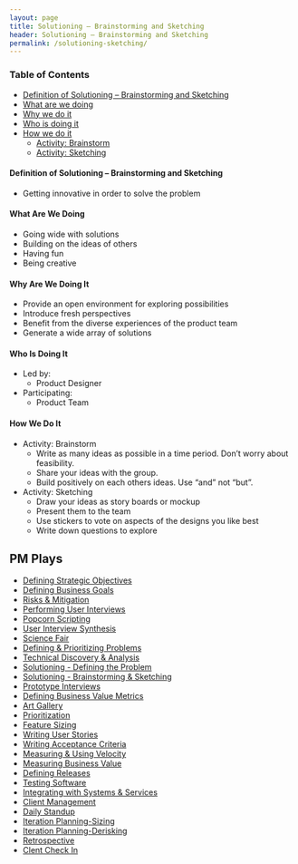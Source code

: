 ```yaml
---
layout: page
title: Solutioning – Brainstorming and Sketching
header: Solutioning – Brainstorming and Sketching
permalink: /solutioning-sketching/
---
```

<div class="row">
    <div class="col-md-3">
        <div class="toc">
            <h3>Table of Contents</h3>
                <ul>
                    <li>
                        <a href="#SBK-Definition">
                            Definition of Solutioning – Brainstorming and Sketching
                        </a>
                    </li>
                    <li>
                        <a href="#SBK-What">
                            What are we doing
                        </a>
                    </li>
                    <li>
                        <a href="#SBK-Why">
                            Why we do it
                        </a>
                    </li>
                    <li>
                        <a href="#SBK-Who">
                            Who is doing it
                        </a>
                    </li>
                    <li>
                        <a href="#SBK-How">
                            How we do it
                        </a>
                            <ul>
                                <li>
                                    <a href="#SBK-Brainstorm">Activity: Brainstorm</a>
                                </li>
                                <li>
                                    <a href="#SBK-Sketching">Activity: Sketching</a>
                                </li>
                            </ul>
                        </li>
                   </ul>
        </div>
    </div>
    <div class="col-md-6">
    <h4 class="SBK-What" id="SBK-What">
            Definition of Solutioning – Brainstorming and Sketching
        </h4>
        <ul>
            <li>
                Getting innovative in order to solve the problem
            </li>
        </ul>
        <h4 class="SBK-What" id="SBK-What">
            What Are We Doing
        </h4>
	<ul>
        <li>Going wide with solutions</li>
        <li>Building on the ideas of others</li>
        <li>Having fun</li>
        <li>Being creative</li>
	</ul>
        <h4 class="SBK-Why" id="SBK-Why">
            Why Are We Doing It
        </h4>
    <ul>
       <li>Provide an open environment for exploring possibilities</li>
       <li>Introduce fresh perspectives</li>
       <li>Benefit from the diverse experiences of the product team</li>
       <li>Generate a wide array of solutions</li>
	</ul>
        <h4 class="SBK-Who" id="SBK-Who">
            Who Is Doing It
        </h4>
        <ul>
            <li>Led by: 
                <ul>
                    <li>Product Designer</li>
                </ul>
            </li>
            <li>Participating:
                 <ul>
                    <li>Product Team</li>
                </ul>
            </li>
        </ul>
       
<h4 class="SBK-How" id="SBK-How">
    How We Do It
</h4>
<ul>
    <li class="SBK-Brainstorm" id="SBK-Brainstorm">Activity: Brainstorm
        <ul>
            <li>Write as many ideas as possible in a time period. Don’t worry about feasibility.</li>
            <li>Share your ideas with the group.</li>
            <li>Build positively on each others ideas. Use “and” not “but”.</li>
        </ul>
    </li>
    <li class="SBK-Sketching" id="SBK-Sketching">Activity: Sketching
         <ul>
            <li>Draw your ideas as story boards or mockup</li>
            <li>Present them to the team</li>
            <li>Use stickers to vote on aspects of the designs you like best</li>
            <li>Write down questions to explore</li>
        </ul>
    </li>
</ul>
    </div>
    <div class="col-md-3">
        <div class="sideLinks">
            <h2>PM Plays</h2>
                <ul>
                    <li><a href="{{ site.baseurl }}/strategic-objectives">Defining Strategic Objectives</a></li>
                    <li><a href="{{ site.baseurl }}/business-goals">Defining Business Goals</a></li>
                    <li><a href="{{ site.baseurl }}/risks-mitigation">Risks &amp; Mitigation</a></li>
                    <li><a href="{{ site.baseurl }}/user-interviews">Performing User Interviews</a></li>
                    <li><a href="{{ site.baseurl }}/popcorn-scripting">Popcorn Scripting</a></li>
                    <li><a href="{{ site.baseurl }}/interview-synthesis">User Interview Synthesis</a></li>
                    <li><a href="{{ site.baseurl }}/science-fair">Science Fair</a></li>
                    <li><a href="{{ site.baseurl }}/defining-problems">Defining &amp; Prioritizing Problems</a></li>
                    <li><a href="{{ site.baseurl }}/technical-discovery">Technical Discovery &amp; Analysis</a></li>
                    <li><a href="{{ site.baseurl }}/solutioning-problem">Solutioning - Defining the Problem</a></li>
                    <li><a href="{{ site.baseurl }}/solutioning-sketching">Solutioning - Brainstorming &amp; Sketching</a></li>
                    <li><a href="{{ site.baseurl }}/prototype-interviews">Prototype Interviews</a></li>
                    <li><a href="{{ site.baseurl }}/business-metrics">Defining Business Value Metrics</a></li>
                    <li><a href="{{ site.baseurl }}/art-gallery">Art Gallery</a></li>
                    <li><a href="{{ site.baseurl }}/prioritization">Prioritization</a></li>
                    <li><a href="{{ site.baseurl }}/feature-sizing">Feature Sizing</a></li>
                    <li><a href="{{ site.baseurl }}/user-stories">Writing User Stories</a></li>
                    <li><a href="{{ site.baseurl }}/acceptance-criteria">Writing Acceptance Criteria</a></li>
                    <li><a href="{{ site.baseurl }}/measuring-velocity">Measuring &amp; Using Velocity</a></li>
                    <li><a href="{{ site.baseurl }}/measuring-value">Measuring Business Value</a></li>
                    <li><a href="{{ site.baseurl }}/defining-releases">Defining Releases</a></li>
                    <li><a href="{{ site.baseurl }}/testing-software">Testing Software</a></li>
                    <li><a href="{{ site.baseurl }}/system-services">Integrating with Systems &amp; Services</a></li>
                    <li><a href="{{ site.baseurl }}/client-management">Client Management</a></li>
                    <li><a href="{{ site.baseurl }}/daily-standup">Daily Standup</a></li>
                    <li><a href="{{ site.baseurl }}/sizing">Iteration Planning-Sizing</a></li>
                    <li><a href="{{ site.baseurl }}/derisking">Iteration Planning-Derisking</a></li>
                    <li><a href="{{ site.baseurl }}/retrospective">Retrospective</a></li>
                    <li><a href="{{ site.baseurl }}/check-in">Clent Check In</a></li>
                </ul>
          </div>
    </div>
</div>
